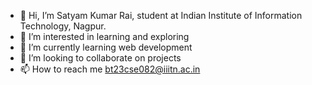 - 👋 Hi, I’m Satyam Kumar Rai, student at Indian Institute of Information Technology, Nagpur.
- 👀 I’m interested in learning and exploring
- 🌱 I’m currently learning web development
- 💞️ I’m looking to collaborate on projects
- 📫 How to reach me bt23cse082@iiitn.ac.in


<!---
satyam-skr/satyam-skr is a ✨ special ✨ repository because its `README.md` (this file) appears on your GitHub profile.
You can click the Preview link to take a look at your changes.
--->
